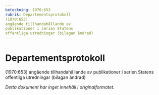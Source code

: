 ```yaml
---
beteckning: 1970:653
rubrik: Departementsprotokoll
(1970:653)
angående tillhandahållande av
publikationer i serien Statens
offentliga utredningar (bilagan ändrad)
---
```

# Departementsprotokoll
(1970:653)
angående tillhandahållande av
publikationer i serien Statens
offentliga utredningar (bilagan ändrad)

*Detta dokument har inget innehåll i originalformatet.*